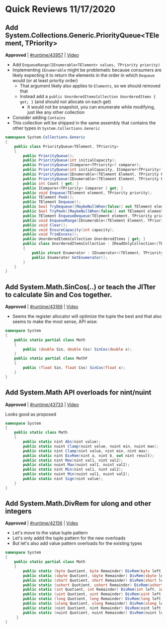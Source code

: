 # Quick Reviews 11/17/2020

## Add System.Collections.Generic.PriorityQueue<TElement, TPriority>

**Approved** | [#runtime/43957](https://github.com/dotnet/runtime/issues/43957#issuecomment-729157090) | [Video](https://www.youtube.com/watch?v=bvoCR1hXMfw&t=0h0m0s)

* Add `EnqueueRange(IEnumerable<TElement> values, TPriority priority)`
* Implementing `IEnumerable` might be problematic because consumers are likely expecting it to return the elements in the order in which `Dequeue` would (or at least priority order)
    - That argument likely also applies to `Elements`, so we should removed that
    - Instead add a `public UnorderedItemsCollection UnorderedItems { get; }` (and should not allocate on each get)
        - It would not be snapshot, you can enumerate while modifying, just like any other collection
* Consider adding `Contains`
* This collection will be shipped in the same assembly that contains the other types in `System.Collections.Generic`

```C#
namespace System.Collections.Generic
{
    public class PriorityQueue<TElement, TPriority>
    {
        public PriorityQueue();
        public PriorityQueue(int initialCapacity);
        public PriorityQueue(IComparer<TPriority>? comparer);
        public PriorityQueue(int initialCapacity, IComparer<TPriority>? comparer);
        public PriorityQueue(IEnumerable<(TElement Element, TPriority Priority)> values);
        public PriorityQueue(IEnumerable<(TElement Element, TPriority Priority)> values, IComparer<TPriority>? comparer);
        public int Count { get; }
        public IComparer<TPriority> Comparer { get; }
        public void Enqueue(TElement element, TPriority priority);
        public TElement Peek();
        public TElement Dequeue();
        public bool TryDequeue([MaybeNullWhen(false)] out TElement element, [MaybeNullWhen(false)] out TPriority priority);
        public bool TryPeek([MaybeNullWhen(false)] out TElement element, [MaybeNullWhen(false)] out TPriority priority);
        public TElement EnqueueDequeue(TElement element, TPriority priority);
        public void EnqueueRange(IEnumerable<(TElement Element, TPriority Priority)> values);
        public void Clear();
        public void EnsureCapacity(int capacity);
        public void TrimExcess();
        public UnorderedItemsCollection UnorderedItems { get; }
        public class UnorderedItemsCollection : IReadOnlyCollection<(TElement, TPriority)>, ICollection
        {
            public struct Enumerator : IEnumerator<(TElement, TPriority)>, IEnumerator { }
            public Enumerator GetEnumerator();
        }
    }
}
```
## Add System.Math.SinCos(..) or teach the JITter to calculate Sin and Cos together.

**Approved** | [#runtime/43169](https://github.com/dotnet/runtime/issues/43169#issuecomment-729162076) | [Video](https://www.youtube.com/watch?v=bvoCR1hXMfw&t=1h26m59s)

* Seems the register allocator will optimize the tuple the best and that also seems to make the most sense, API wise:

```C#
namespace System
{
    public static partial class Math
    {
        public (double Sin, double Cos) SinCos(double x);
    }
    public static partial class MathF
    {
        public (float Sin, float Cos) SinCos(float x);
    }
}
```

## Add System.Math API overloads for nint/nuint

**Approved** | [#runtime/43733](https://github.com/dotnet/runtime/issues/43733#issuecomment-729164596) | [Video](https://www.youtube.com/watch?v=bvoCR1hXMfw&t=1h35m32s)

Looks good as proposed

```C#
namespace System
{
    public static class Math
    {
        public static nint Abs(nint value);
        public static nuint Clamp(nuint value, nuint min, nuint max);
        public static nint Clamp(nint value, nint min, nint max);
        public static nint DivRem(nint a, nint b, out nint result);
        public static nint Max(nint val1, nint val2);
        public static nuint Max(nuint val1, nuint val2);
        public static nint Min(nint val1, nint val2);
        public static nuint Min(nuint val1, nuint val2);
        public static nint Sign(nint value);
    }
}
```

## Add System.Math.DivRem for ulong and other integers

**Approved** | [#runtime/42156](https://github.com/dotnet/runtime/issues/42156#issuecomment-729167820) | [Video](https://www.youtube.com/watch?v=bvoCR1hXMfw&t=1h40m6s)

* Let's move to the value tuple pattern
* Let's only addd the tuple pattern for the new overloads
* But let's also add value pattern overloads for the existing types

```C#
namespace System
{
    public static partial class Math
    {
        public static (byte Quotient, byte Remainder) DivRem(byte left, byte right);
        public static (sbyte Quotient, sbyte Remainder) DivRem(sbyte left, sbyte right);
        public static (short Quotient, short Remainder) DivRem(short left, short right);
        public static (ushort Quotient, ushort Remainder) DivRem(ushort left, ushort right);
        public static (int Quotient, int Remainder) DivRem(int left, int right);
        public static (uint Quotient, uint Remainder) DivRem(uint left, uint right);
        public static (long Quotient, long Remainder) DivRem(long left, long right);
        public static (ulong Quotient, ulong Remainder) DivRem(ulong left, ulong right);
        public static (nint Quotient, nint Remainder) DivRem(nint left, nint right);
        public static (nuint Quotient, nuint Remainder) DivRem(nuint left, nuint right);
     }
}
```
